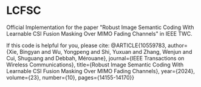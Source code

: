 # LCFSC
Official Implementation for the paper "Robust Image Semantic Coding With Learnable CSI Fusion Masking Over MIMO Fading Channels" in IEEE TWC.

If this code is helpful for you, please cite:
@ARTICLE{10559783,
  author={Xie, Bingyan and Wu, Yongpeng and Shi, Yuxuan and Zhang, Wenjun and Cui, Shuguang and Debbah, Mérouane},
  journal={IEEE Transactions on Wireless Communications}, 
  title={Robust Image Semantic Coding With Learnable CSI Fusion Masking Over MIMO Fading Channels}, 
  year={2024},
  volume={23},
  number={10},
  pages={14155-14170}}
